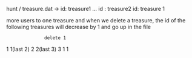 hunt / treasure.dat -> id: treasure1 ...
                       id : treasure2
                       id: treasure 1

more users to one treasure and when we delete a treasure, the id of the following treasures will decrease by 1 and go up in the file

                  delete 1
1                    1(last 2)
2                    2(last 3)
3
1
1

